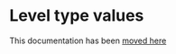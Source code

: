 # Level type values

This documentation has been [moved here](https://arpa-simc.github.io/dballe/general_ref/ltypes.html)
